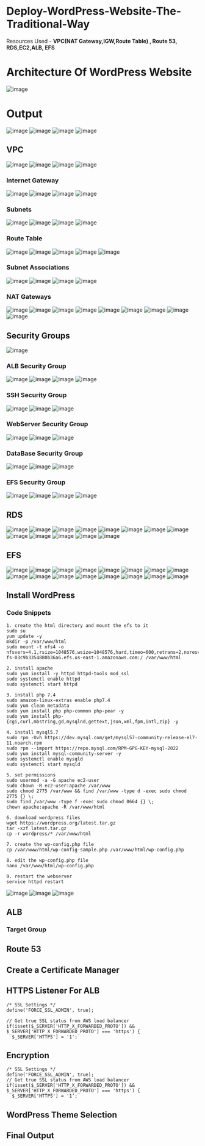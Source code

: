 # Deploy-WordPress-Website-The-Traditional-Way
Resources Used - **VPC(NAT Gateway,IGW,Route Table) , Route 53, RDS,EC2,ALB, EFS**
# Architecture Of WordPress Website
![image](https://github.com/satya19977/Deploy-WordPress-Website-The-Traditional-Way/assets/108000447/cefd25ee-0874-44c5-b959-be75ea2a8baf)

# Output
![image](https://github.com/satya19977/Deploy-WordPress-Website-The-Traditional-Way/assets/108000447/1c06443a-732c-47c1-8510-7de67a3db438)
![image](https://github.com/satya19977/Deploy-WordPress-Website-The-Traditional-Way/assets/108000447/9459884e-37d7-4835-b3ba-d8c36e29d244)
![image](https://github.com/satya19977/Deploy-WordPress-Website-The-Traditional-Way/assets/108000447/df9307f1-a123-4915-9f82-1d30b80125f7)
![image](https://github.com/satya19977/Deploy-WordPress-Website-The-Traditional-Way/assets/108000447/618b0d44-9ce4-472c-ae66-5db24debfdb7)


## VPC
![image](https://github.com/satya19977/Deploy-WordPress-Website-The-Traditional-Way/assets/108000447/9bb2a213-a8d1-491f-b7b8-52ee28b6b55a)
![image](https://github.com/satya19977/Deploy-WordPress-Website-The-Traditional-Way/assets/108000447/d9ba4d3c-5599-4697-8887-6ea91dc0f341)
![image](https://github.com/satya19977/Deploy-WordPress-Website-The-Traditional-Way/assets/108000447/8354bef7-2c9d-4214-a4d5-b33eddc3308b)
![image](https://github.com/satya19977/Deploy-WordPress-Website-The-Traditional-Way/assets/108000447/27bde231-b3a4-4e95-a7bd-6b87930c80f4)

### Internet Gateway
![image](https://github.com/satya19977/Deploy-WordPress-Website-The-Traditional-Way/assets/108000447/fd8269f6-43cf-4c43-a63f-6136a3a4d0d0)
![image](https://github.com/satya19977/Deploy-WordPress-Website-The-Traditional-Way/assets/108000447/e63dbe6f-2997-47a5-999b-d48871781046)
![image](https://github.com/satya19977/Deploy-WordPress-Website-The-Traditional-Way/assets/108000447/112658da-104d-4d14-a253-6f038975dcec)
![image](https://github.com/satya19977/Deploy-WordPress-Website-The-Traditional-Way/assets/108000447/6548e6cf-5ac8-4105-ad68-d707babf63cb)

### Subnets
![image](https://github.com/satya19977/Deploy-WordPress-Website-The-Traditional-Way/assets/108000447/22ae33d6-22b5-4598-b9aa-ab22df857ca1)
![image](https://github.com/satya19977/Deploy-WordPress-Website-The-Traditional-Way/assets/108000447/7adaa994-02b1-4628-b818-0ad1963027f2)
![image](https://github.com/satya19977/Deploy-WordPress-Website-The-Traditional-Way/assets/108000447/e44fcb72-1e81-4631-b9fc-397b6d5019b9)
![image](https://github.com/satya19977/Deploy-WordPress-Website-The-Traditional-Way/assets/108000447/1ac88f2e-4bd3-41ca-84d8-4c2f81494c00)

### Route Table
![image](https://github.com/satya19977/Deploy-WordPress-Website-The-Traditional-Way/assets/108000447/6e2fa03b-0a53-485e-b8fd-f54ffee57130)
![image](https://github.com/satya19977/Deploy-WordPress-Website-The-Traditional-Way/assets/108000447/364a1c81-9498-47f5-8353-aedc36d95aef)
![image](https://github.com/satya19977/Deploy-WordPress-Website-The-Traditional-Way/assets/108000447/c15659a2-7977-4d84-bb8c-c87dba52fb99)
![image](https://github.com/satya19977/Deploy-WordPress-Website-The-Traditional-Way/assets/108000447/f8f6b770-b6e7-4ece-874a-fa73d9b6d8f1)
![image](https://github.com/satya19977/Deploy-WordPress-Website-The-Traditional-Way/assets/108000447/e92da5f0-4cdb-4647-859b-be46b95969c1)

### Subnet Associations 
![image](https://github.com/satya19977/Deploy-WordPress-Website-The-Traditional-Way/assets/108000447/ca55eb77-0d50-4af1-9e17-a21239d9c2d0)
![image](https://github.com/satya19977/Deploy-WordPress-Website-The-Traditional-Way/assets/108000447/b278ebdc-38c1-47d4-ab30-30d7e6b4f988)
![image](https://github.com/satya19977/Deploy-WordPress-Website-The-Traditional-Way/assets/108000447/bd26df86-4018-48dc-a82a-d80cc39d293a)
![image](https://github.com/satya19977/Deploy-WordPress-Website-The-Traditional-Way/assets/108000447/478b49d2-0295-4a10-bed6-24f279dac8b6)

### NAT Gateways
![image](https://github.com/satya19977/Deploy-WordPress-Website-The-Traditional-Way/assets/108000447/a6d9b359-de0e-4abf-ac5c-3fd9bc386efd)
![image](https://github.com/satya19977/Deploy-WordPress-Website-The-Traditional-Way/assets/108000447/9b397648-4375-4520-b7aa-32c97dad2bbf)
![image](https://github.com/satya19977/Deploy-WordPress-Website-The-Traditional-Way/assets/108000447/df2d9589-114b-4199-93fb-c9bfb589888a)
![image](https://github.com/satya19977/Deploy-WordPress-Website-The-Traditional-Way/assets/108000447/11f39b99-d309-4129-9efb-f2d1e6eb6e6a)
![image](https://github.com/satya19977/Deploy-WordPress-Website-The-Traditional-Way/assets/108000447/84cfad25-422e-47bd-b9a7-9b47b4311dd4)
![image](https://github.com/satya19977/Deploy-WordPress-Website-The-Traditional-Way/assets/108000447/0211e69a-398f-45b9-8b6a-eef885ee3372)
![image](https://github.com/satya19977/Deploy-WordPress-Website-The-Traditional-Way/assets/108000447/f9c18b46-986e-4aa3-8565-23c62d72a497)
![image](https://github.com/satya19977/Deploy-WordPress-Website-The-Traditional-Way/assets/108000447/a146f735-94e5-4896-9a1b-ced490625285)
![image](https://github.com/satya19977/Deploy-WordPress-Website-The-Traditional-Way/assets/108000447/d9796252-34e4-4d67-9c58-a8f9680e4d2f)

## Security Groups
![image](https://github.com/satya19977/Deploy-WordPress-Website-The-Traditional-Way/assets/108000447/3afcd947-c9ec-42ff-8010-ab9a04a96aad)

### ALB Security Group
![image](https://github.com/satya19977/Deploy-WordPress-Website-The-Traditional-Way/assets/108000447/d46e0b45-e455-486c-afa9-9e639919b43e)
![image](https://github.com/satya19977/Deploy-WordPress-Website-The-Traditional-Way/assets/108000447/bafe8d02-5156-41d8-accd-ca09bc8e0aa4)
![image](https://github.com/satya19977/Deploy-WordPress-Website-The-Traditional-Way/assets/108000447/d0881606-da32-457e-8971-6a733a9d7603)
![image](https://github.com/satya19977/Deploy-WordPress-Website-The-Traditional-Way/assets/108000447/5c883e0c-fe0d-423d-8eb9-fa2fa87d0a49)

### SSH Security Group
![image](https://github.com/satya19977/Deploy-WordPress-Website-The-Traditional-Way/assets/108000447/e1530214-1905-45a9-bcac-84b27d8e843f)
![image](https://github.com/satya19977/Deploy-WordPress-Website-The-Traditional-Way/assets/108000447/3300fc26-6c43-4c50-83a0-e2b116c19926)
![image](https://github.com/satya19977/Deploy-WordPress-Website-The-Traditional-Way/assets/108000447/f399c9fd-e420-4827-8622-c0f0b9388f40)

### WebServer Security Group
![image](https://github.com/satya19977/Deploy-WordPress-Website-The-Traditional-Way/assets/108000447/22f480df-7b5a-4f77-a4ee-ded042bc0640)
![image](https://github.com/satya19977/Deploy-WordPress-Website-The-Traditional-Way/assets/108000447/2b464db0-0474-4956-a72d-811ab7e104ce)
![image](https://github.com/satya19977/Deploy-WordPress-Website-The-Traditional-Way/assets/108000447/d151f659-24d9-4ca4-a4d3-39ff3fe90b3b)

### DataBase Security Group
![image](https://github.com/satya19977/Deploy-WordPress-Website-The-Traditional-Way/assets/108000447/5d97544e-151e-4a69-b9a1-0cdf94c72812)
![image](https://github.com/satya19977/Deploy-WordPress-Website-The-Traditional-Way/assets/108000447/df965c97-f8ac-48e1-82bc-97ebbd75c581)
![image](https://github.com/satya19977/Deploy-WordPress-Website-The-Traditional-Way/assets/108000447/9b1fe68c-1b31-4e80-872a-9d28baabee62)

### EFS Security Group
![image](https://github.com/satya19977/Deploy-WordPress-Website-The-Traditional-Way/assets/108000447/e14daa5c-93da-4000-b03b-f6c76dfbdd87)
![image](https://github.com/satya19977/Deploy-WordPress-Website-The-Traditional-Way/assets/108000447/4453c9fb-d7f4-41a1-9901-3ae0d27d41c2)
![image](https://github.com/satya19977/Deploy-WordPress-Website-The-Traditional-Way/assets/108000447/24ccb5c6-418f-4988-82a2-94cadc5d6eed)
![image](https://github.com/satya19977/Deploy-WordPress-Website-The-Traditional-Way/assets/108000447/0dd1590d-028b-44fb-bf5c-76b0ee40f181)

## RDS
![image](https://github.com/satya19977/Deploy-WordPress-Website-The-Traditional-Way/assets/108000447/153c127b-5d20-4e52-9d01-8f2d7a3c5e8f)
![image](https://github.com/satya19977/Deploy-WordPress-Website-The-Traditional-Way/assets/108000447/fcaf1510-fb82-48ba-aad6-632d880edb13)
![image](https://github.com/satya19977/Deploy-WordPress-Website-The-Traditional-Way/assets/108000447/8811a223-b6f8-4129-982f-b4ab77c32a08)
![image](https://github.com/satya19977/Deploy-WordPress-Website-The-Traditional-Way/assets/108000447/07530929-9353-48d5-8ca2-e91505be8162)
![image](https://github.com/satya19977/Deploy-WordPress-Website-The-Traditional-Way/assets/108000447/2f32c427-da03-4525-ab38-daf4b67a6f44)
![image](https://github.com/satya19977/Deploy-WordPress-Website-The-Traditional-Way/assets/108000447/f5c7e8b3-9eeb-40b3-bd5d-38d3b04f8af4)
![image](https://github.com/satya19977/Deploy-WordPress-Website-The-Traditional-Way/assets/108000447/e277991e-fd89-4e31-85b3-15a6323dff09)
![image](https://github.com/satya19977/Deploy-WordPress-Website-The-Traditional-Way/assets/108000447/bc0ff032-127c-4d30-a44a-987194144c00)
![image](https://github.com/satya19977/Deploy-WordPress-Website-The-Traditional-Way/assets/108000447/b1aba9d8-2a6b-48fc-8d28-a75bd9d8de49)
![image](https://github.com/satya19977/Deploy-WordPress-Website-The-Traditional-Way/assets/108000447/13e03b9b-d41f-4b7d-baf0-c3ccded81be6)
![image](https://github.com/satya19977/Deploy-WordPress-Website-The-Traditional-Way/assets/108000447/793301f1-0181-4a14-a9df-2ed3167f525a)
![image](https://github.com/satya19977/Deploy-WordPress-Website-The-Traditional-Way/assets/108000447/99c0fe35-f3ee-4dea-967e-56a20a2c85d5)
![image](https://github.com/satya19977/Deploy-WordPress-Website-The-Traditional-Way/assets/108000447/c46727fd-3a51-4c4b-83f8-df9e16ec60c2)

## EFS
![image](https://github.com/satya19977/Deploy-WordPress-Website-The-Traditional-Way/assets/108000447/8114a43d-20f0-459c-b721-6205612c40ed)
![image](https://github.com/satya19977/Deploy-WordPress-Website-The-Traditional-Way/assets/108000447/d7e67fe0-95e5-418d-9a9e-9eb915207669)
![image](https://github.com/satya19977/Deploy-WordPress-Website-The-Traditional-Way/assets/108000447/cfae118a-b2a0-4e10-8580-2d390f75742c)
![image](https://github.com/satya19977/Deploy-WordPress-Website-The-Traditional-Way/assets/108000447/26de719d-3ab4-45f5-9cf4-2cd1306de391)
![image](https://github.com/satya19977/Deploy-WordPress-Website-The-Traditional-Way/assets/108000447/f84edfaa-2b60-477f-8920-129db7b3fc32)
![image](https://github.com/satya19977/Deploy-WordPress-Website-The-Traditional-Way/assets/108000447/0b7f4ecd-3e43-4316-9b07-912bede0de9d)
![image](https://github.com/satya19977/Deploy-WordPress-Website-The-Traditional-Way/assets/108000447/39370fd5-47a1-4f8d-a833-235c0ea179b1)
![image](https://github.com/satya19977/Deploy-WordPress-Website-The-Traditional-Way/assets/108000447/1dadf73a-0447-4c91-9004-9b0a86802c5b)
![image](https://github.com/satya19977/Deploy-WordPress-Website-The-Traditional-Way/assets/108000447/004c5fb9-68fe-422b-8286-4465996c88f5)
![image](https://github.com/satya19977/Deploy-WordPress-Website-The-Traditional-Way/assets/108000447/e3147a86-d8d7-42a0-8262-04bc7512f1db)
![image](https://github.com/satya19977/Deploy-WordPress-Website-The-Traditional-Way/assets/108000447/4dc0f554-0b2e-4e38-a007-547585516cd9)
![image](https://github.com/satya19977/Deploy-WordPress-Website-The-Traditional-Way/assets/108000447/92a80432-bdfc-4d61-80a5-32cdff507536)
![image](https://github.com/satya19977/Deploy-WordPress-Website-The-Traditional-Way/assets/108000447/5f8a54fe-295e-4dbd-863e-3ae0dea9f09f)
![image](https://github.com/satya19977/Deploy-WordPress-Website-The-Traditional-Way/assets/108000447/b28ca760-d012-443e-b18e-b39ac432dd24)
![image](https://github.com/satya19977/Deploy-WordPress-Website-The-Traditional-Way/assets/108000447/32dd2368-d9b2-48c6-a636-2d6472ed326f)
![image](https://github.com/satya19977/Deploy-WordPress-Website-The-Traditional-Way/assets/108000447/bfbef5a8-1ea8-4e23-bec4-3adde76962e1)

## Install WordPress

### Code Snippets
```
1. create the html directory and mount the efs to it
sudo su
yum update -y
mkdir -p /var/www/html
sudo mount -t nfs4 -o nfsvers=4.1,rsize=1048576,wsize=1048576,hard,timeo=600,retrans=2,noresvport fs-03c9b3354880b36a6.efs.us-east-1.amazonaws.com:/ /var/www/html
```
```
2. install apache 
sudo yum install -y httpd httpd-tools mod_ssl
sudo systemctl enable httpd 
sudo systemctl start httpd
```
```
3. install php 7.4
sudo amazon-linux-extras enable php7.4
sudo yum clean metadata
sudo yum install php php-common php-pear -y
sudo yum install php-{cgi,curl,mbstring,gd,mysqlnd,gettext,json,xml,fpm,intl,zip} -y
```
```
4. install mysql5.7
sudo rpm -Uvh https://dev.mysql.com/get/mysql57-community-release-el7-11.noarch.rpm
sudo rpm --import https://repo.mysql.com/RPM-GPG-KEY-mysql-2022
sudo yum install mysql-community-server -y
sudo systemctl enable mysqld
sudo systemctl start mysqld
```
```
5. set permissions
sudo usermod -a -G apache ec2-user
sudo chown -R ec2-user:apache /var/www
sudo chmod 2775 /var/www && find /var/www -type d -exec sudo chmod 2775 {} \;
sudo find /var/www -type f -exec sudo chmod 0664 {} \;
chown apache:apache -R /var/www/html 
```
```
6. download wordpress files
wget https://wordpress.org/latest.tar.gz
tar -xzf latest.tar.gz
cp -r wordpress/* /var/www/html
```
```
7. create the wp-config.php file
cp /var/www/html/wp-config-sample.php /var/www/html/wp-config.php
```
```
8. edit the wp-config.php file
nano /var/www/html/wp-config.php
```
```
9. restart the webserver
service httpd restart
```
![image](https://github.com/satya19977/Deploy-WordPress-Website-The-Traditional-Way/assets/108000447/341e29af-5386-4fd7-88aa-d9c8835a8135)
![image](https://github.com/satya19977/Deploy-WordPress-Website-The-Traditional-Way/assets/108000447/1f076032-37e4-4468-bcd0-d2eae7200657)
![image](https://github.com/satya19977/Deploy-WordPress-Website-The-Traditional-Way/assets/108000447/08ac0126-ccea-4d49-9574-78a89f6786fb)


## ALB
### Target Group

## Route 53

## Create a Certificate Manager

## HTTPS Listener For ALB

```
/* SSL Settings */
define('FORCE_SSL_ADMIN', true);

// Get true SSL status from AWS load balancer
if(isset($_SERVER['HTTP_X_FORWARDED_PROTO']) && $_SERVER['HTTP_X_FORWARDED_PROTO'] === 'https') {
  $_SERVER['HTTPS'] = '1';
```
## Encryption
```
/* SSL Settings */
define('FORCE_SSL_ADMIN', true);
// Get true SSL status from AWS load balancer
if(isset($_SERVER['HTTP_X_FORWARDED_PROTO']) && $_SERVER['HTTP_X_FORWARDED_PROTO'] === 'https') {
  $_SERVER['HTTPS'] = '1’;
```
## WordPress Theme Selection

## Final Output 
